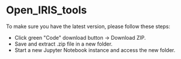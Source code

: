 # Open_IRIS_tools

To make sure you have the latest version, please follow these steps:
- Click green "Code" download button -> Download ZIP.
- Save and extract .zip file in a new folder.
- Start a new Jupyter Notebook instance and access the new folder. 
